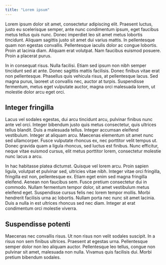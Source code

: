```yaml
---
title: "Lorem ipsum"
---
```


Lorem ipsum dolor sit amet, consectetur adipiscing elit. Praesent luctus, justo eu scelerisque semper, ante nunc condimentum ipsum, eget faucibus metus tellus quis nunc. Donec imperdiet leo sit amet metus lobortis tincidunt. Aliquam sagittis justo sit amet dui varius mattis. In pellentesque quam non egestas convallis. Pellentesque iaculis dolor ac congue lobortis. Proin at lacinia diam. Aliquam erat volutpat. Nam faucibus euismod posuere. Proin a placerat purus.

In in consequat risus. Nulla facilisi. Etiam sed ipsum non nibh semper tincidunt sed at ante. Donec sagittis mattis facilisis. Donec finibus vitae erat non pellentesque. Phasellus quis vehicula risus, at pellentesque lacus. Sed magna purus, laoreet ut convallis nec, auctor at turpis. Suspendisse fermentum, metus eget vulputate auctor, magna orci malesuada lorem, ut molestie dolor arcu eget orci.

## Integer fringilla

Lacus vel sodales egestas, dui arcu tincidunt arcu, pulvinar finibus nunc ante vel orci. Integer bibendum justo quis metus consectetur, quis ultrices tellus blandit. Duis a malesuada tellus. Integer accumsan eleifend vestibulum. Integer at aliquam arcu. Maecenas elementum sit amet nunc sed ullamcorper. Fusce vulputate rhoncus ex, nec porttitor velit tempus ut. Donec gravida quam a ligula rhoncus, sed luctus est finibus. Nunc efficitur, neque vitae euismod cursus, elit metus porttitor lorem, consectetur molestie nunc lacus a arcu.

In hac habitasse platea dictumst. Quisque vel lorem arcu. Proin sapien ligula, volutpat et pulvinar sed, ultricies vitae nibh. Integer vitae orci fringilla, fringilla est non, pellentesque ex. Etiam eget enim sed magna fringilla eleifend. Aenean non faucibus sem. Fusce pretium consectetur dui in commodo. Nullam fermentum tempor dolor, sit amet vestibulum metus eleifend eget. Suspendisse cursus felis nec lorem tempor mollis. Morbi hendrerit facilisis urna ac lobortis. Nullam porta nec nunc sit amet lacinia. Duis a nulla in est ultrices rhoncus sed nec diam. Integer at erat condimentum orci molestie viverra.

## Suspendisse potenti

Maecenas nec convallis risus. Ut non risus non velit sodales suscipit. In a risus non sem finibus ultrices. Praesent at egestas urna. Pellentesque semper dolor non leo aliquam auctor. Pellentesque leo tellus, congue non pulvinar sit amet, malesuada non nulla. Vivamus quis facilisis dui. Morbi pretium bibendum sodales.